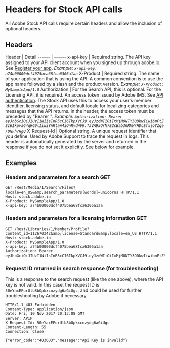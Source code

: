 # Headers for Stock API calls

All Adobe Stock API calls require certain headers and allow the inclusion of optional headers.

## Headers

Header | Detail
\------ | ------
x-api-key | Required string. The API key assigned to your API client account when you signed up through adobe.io. See [Register your app](../getting-started/02-register-app.md). *Example: `x-api-key: a74b00000dcf4075bea68fca6306a1aa`*
X-Product | Required string. The name of your application that is using the API. A common convention is to use the app name followed by a slash and the product version. *Example: `X-Product: MySampleApp/1.0`*
Authorization | For the Search API, this is optional. For the Licensing API, it is required. An access token issued by Adobe IMS. See [API authentication](../03-api-authentication.md). The Stock API uses this to access your user's member identifier, licensing status, and default locale for localizing categories and messages that the API returns. In the header, the access token must be preceded by "Bearer ". *Example: `Authorization: Bearer eyJhbGciOiJIUzI1NiIsInR5cCI6IkpXVCJ9.eyJzdWIiOiIxMjM0NTY3ODkwIiwibmFtZSI6IkpvaG4gRG9lIiwiYWRtaW4iOnRydWV9.TJVA95OrM7E2cBab30RMHrHDcEfxjoYZgeFONFh7HgQ`*
X-Request-Id | Optional string. A unique request identifier that you define. Used by Adobe Support to trace the request in logs. This header is automatically generated by the server and returned in the response if you do not set it explicitly. See below for example.

## Examples

### Headers and parameters for a search GET

```http
GET /Rest/Media/1/Search/Files?locale=en_US&amp;search_parameters[words]=unicorns HTTP/1.1
Host: stock.adobe.io
X-Product: MySampleApp/1.0
x-api-key: a74b00000dcf4075bea68fca6306a1aa
```

### Headers and parameters for a licensing information GET

```http
GET /Rest/Libraries/1/Member/Profile?content_id=112670342&amp;license=Standard&amp;locale=en_US HTTP/1.1
Host: stock.adobe.io
X-Product: MySampleApp/1.0
x-api-key: a74b00000dcf4075bea68fca6306a1aa
Authorization: Bearer eyJhbGciOiJIUzI1NiIsInR5cCI6IkpXVCJ9.eyJzdWIiOiIxMjM0NTY3ODkwIiwibmFtZSI6IkpvaG4gRG9lIiwiYWRtaW4iOnRydWV9.TJVA95OrM7E2cBab30RMHrHDcEfxjoYZgeFONFh7HgQ
```

### Request ID returned in search response (for troubleshooting)

This is a response to the search request (like the one above), where the API key is not valid. In this case, the request ID is `50eYaxEFurUlb8bOpkxcnzydg6aGiUgc`, and could be used for further troubleshooting by Adobe if necessary.

```http
HTTP/1.1 403 Forbidden
Content-Type: application/json
Date: Fri, 10 Nov 2017 20:13:08 GMT
Server: APIP
X-Request-Id: 50eYaxEFurUlb8bOpkxcnzydg6aGiUgc
Content-Length: 55
Connection: Close

{"error_code":"403003","message":"Api Key is invalid"}
```
